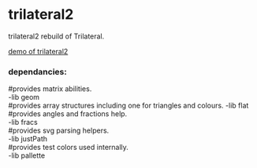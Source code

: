 # trilateral2
trilateral2 rebuild of Trilateral.
  
[demo of trilateral2](https://nanjizal.github.io/trilateral2demo/)
  
### dependancies:  
  
#provides matrix abilities.  
-lib geom    
#provides array structures including one for triangles and colours. 
-lib flat  
#provides angles and fractions help.   
-lib fracs    
#provides svg parsing helpers.  
-lib justPath   
#provides test colors used internally.  
-lib pallette    
